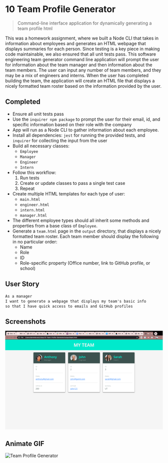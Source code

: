 # 10 Team Profile Generator
> Command-line interface application for dynamically generating a team profile html

This was a homework assignment, where we built a Node CLI that takes in information about employees and generates an HTML webpage that displays summaries for each person. Since testing is a key piece in making code maintainable, we also ensured that all unit tests pass. This software engineering team generator command line application will prompt the user for information about the team manager and then information about the team members. The user can input any number of team members, and they may be a mix of engineers and interns. When the user has completed building the team, the application will create an HTML file that displays a nicely formatted team roster based on the information provided by the user.

## Completed
* Ensure all unit tests pass
* Use the `inquirer npm package` to prompt the user for their email, id, and specific information based on their role with the company
* App will run as a Node CLI to gather information about each employee.
* Install all dependencies: `jest` for running the provided tests, and `inquirer` for collecting the input from the user
* Build all necessary classes:
   * `Employee`
   * `Manager`
   * `Engineer`
   * `Intern`
* Follow this workflow:
   1. Run tests
   2. Create or update classes to pass a single test case
   3. Repeat
* Create multiple HTML templates for each type of user:
   * `main.html`
   * `engineer.html`
   * `intern.html`
   * `manager.html`
* The different employee types should all inherit some methods and properties from a base class of `Employee`.
* Generate a `team.html` page in the `output` directory, that displays a nicely formatted team roster. Each team member should display the following in no particular order:
   * Name
   * Role
   * ID
   * Role-specific property (Office number, link to GitHub profile, or school)

## User Story

```
As a manager
I want to generate a webpage that displays my team's basic info
so that I have quick access to emails and GitHub profiles
```

## Screenshots
![Generated Team Profile](./assets/images/teamProfileScreen.png)  


## Animate GIF
![Team Profile Generator](./assets/images/teamGen.gif)


